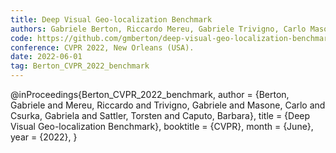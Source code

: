 ```yaml
---
title: Deep Visual Geo-localization Benchmark
authors: Gabriele Berton, Riccardo Mereu, Gabriele Trivigno, Carlo Masone, Gabriela Csurka, Torsten Sattler, Barbara Caputo
code: https://github.com/gmberton/deep-visual-geo-localization-benchmark
conference: CVPR 2022, New Orleans (USA).
date: 2022-06-01
tag: Berton_CVPR_2022_benchmark
---
```

@inProceedings{Berton_CVPR_2022_benchmark,
    author    = {Berton, Gabriele and Mereu, Riccardo and Trivigno, Gabriele and Masone, Carlo and Csurka, Gabriela and Sattler, Torsten and Caputo, Barbara},
    title     = {Deep Visual Geo-localization Benchmark},
    booktitle = {CVPR},
    month     = {June},
    year      = {2022},
}
